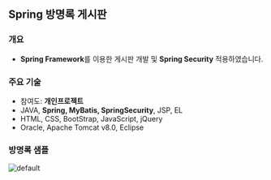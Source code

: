 ﻿## Spring 방명록 게시판

### 개요
* **Spring Framework**를 이용한 게시판 개발 및 **Spring Security** 적용하였습니다.

### 주요 기술
* 참여도: **개인프로젝트**
* JAVA, **Spring, MyBatis, SpringSecurity**, JSP, EL
* HTML, CSS, BootStrap, JavaScript, jQuery
* Oracle, Apache Tomcat v8.0, Eclipse

### 방명록 샘플
![default](https://cloud.githubusercontent.com/assets/25098075/23933194/22bf0b3c-0980-11e7-9025-da4c90f4dd9f.jpg)
